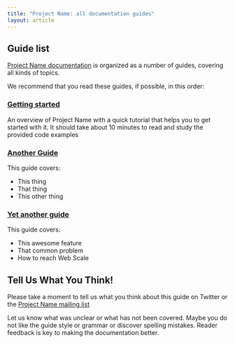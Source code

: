 ```yaml
---
title: "Project Name: all documentation guides"
layout: article
---
```


## Guide list

[Project Name documentation](https://github.com/clojurewerkz/) is organized as a number of guides, covering all kinds of topics.

We recommend that you read these guides, if possible, in this order:


###  [Getting started](/articles/getting_started.html)

An overview of Project Name with a quick tutorial that helps you to get started with it. It should take about
10 minutes to read and study the provided code examples

### [Another Guide](/)

This guide covers:

 * This thing
 * That thing
 * This other thing


### [Yet another guide](/)

This guide covers:

 * This awesome feature
 * That common problem
 * How to reach Web Scale


## Tell Us What You Think!

Please take a moment to tell us what you think about this guide on Twitter or the [Project Name mailing list](/)

Let us know what was unclear or what has not been covered. Maybe you do not like the guide style or grammar or discover spelling mistakes. Reader feedback is key to making the documentation better.
